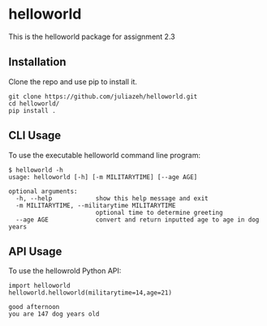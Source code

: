# helloworld
This is the helloworld package for assignment 2.3

## Installation
Clone the repo and use pip to install it.
```
git clone https://github.com/juliazeh/helloworld.git
cd helloworld/
pip install .
```

## CLI Usage
To use the executable helloworld command line program:
```
$ helloworld -h
usage: helloworld [-h] [-m MILITARYTIME] [--age AGE]

optional arguments:
  -h, --help            show this help message and exit
  -m MILITARYTIME, --militarytime MILITARYTIME
                        optional time to determine greeting
  --age AGE             convert and return inputted age to age in dog years
```

## API Usage
To use the hellowrold Python API:
```
import helloworld
helloworld.helloworld(militarytime=14,age=21)
```
```
good afternoon
you are 147 dog years old
```